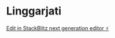 # Linggarjati

[Edit in StackBlitz next generation editor ⚡️](https://stackblitz.com/~/github.com/Giiyasa/Linggarjati)